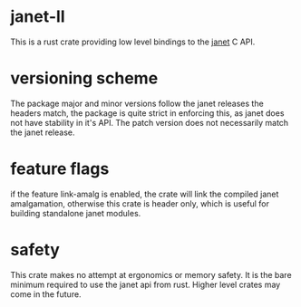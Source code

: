 # janet-ll

This is a rust crate providing low level bindings to the [janet](https://janet-lang.org/) C API.

# versioning scheme

The package major and minor versions follow the janet releases the
headers match, the package is quite strict in enforcing this, as
janet does not have stability in it's API. The patch version does
not necessarily match the janet release.

# feature flags

if the feature link-amalg is enabled, the crate will link the compiled
janet amalgamation, otherwise this crate is header only, which is useful
for building standalone janet modules.

# safety

This crate makes no attempt at ergonomics or memory safety.
It is the bare minimum required to use the janet api from
rust. Higher level crates may come in the future.

